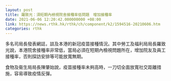 ```yaml
---
layout: post
title: 羅致光：須短期內檢視院舍接種率低問題　增加接種率
date: 2021-06-06 12:20:42.000000000 +08:00
link: https://news.rthk.hk/rthk/ch/component/k2/1594516-20210606.htm
categories: rthk
---
```


多名司局長發表網誌，談及本港的新冠疫苗接種情況。其中勞工及福利局局長羅致光說，本港院舍接種率非常低，當局必須在短期內檢視問題所在，增加院友及員工接種率，否則探訪安排等可能放寬無期。

食物及衞生局局長陳肇始說，疫苗接種率未夠高時，一刀切全面放寬社交距離措施，容易導致疫情反彈。
